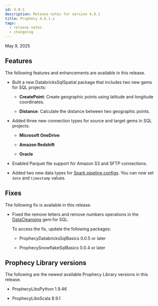 ```yaml
---
id: 4-0-1
description: Release notes for version 4.0.1
title: Prophecy 4.0.1.x
tags:
  - release notes
  - changelog
---
```


May 9, 2025

## Features

The following features and enhancements are available in this release.

- Built a new DatabricksSqlSpatial package that includes two new gems for SQL projects:

  - **CreatePoint**: Create geographic points using latitude and longitude coordinates.

  - **Distance**: Calculate the distance between two geographic points.

- Added three new connection types for source and target gems in SQL projects:

  - **Microsoft OneDrive**

  - **Amazon Redshift**

  - **Oracle**

- Enabled Parquet file support for Amazon S3 and SFTP connections.

- Added two new data types for [Spark pipeline configs](/engineers/configurations). You can now set `date` and `timestamp` values.

## Fixes

The following fix is available in this release.

- Fixed the remove letters and remove numbers operations in the [DataCleansing](/analysts/data-cleansing) gem for SQL.

  To access the fix, update the following packages:

  - ProphecyDatabricksSqlBasics 0.0.5 or later

  - ProphecySnowflakeSqlBasics 0.0.4 or later

## Prophecy Library versions

The following are the newest available Prophecy Library versions in this release.

- ProphecyLibsPython 1.9.46

- ProphecyLibsScala 8.9.1
